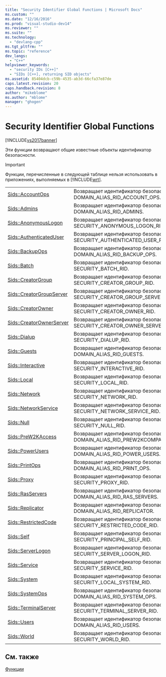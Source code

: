 ```yaml
---
title: "Security Identifier Global Functions | Microsoft Docs"
ms.custom: ""
ms.date: "12/16/2016"
ms.prod: "visual-studio-dev14"
ms.reviewer: ""
ms.suite: ""
ms.technology: 
  - "devlang-cpp"
ms.tgt_pltfrm: ""
ms.topic: "reference"
dev_langs: 
  - "C++"
helpviewer_keywords: 
  - "security IDs [C++]"
  - "SIDs [C++], returning SID objects"
ms.assetid: 85404dcb-c59b-4535-ab3d-66cfa37e87de
caps.latest.revision: 20
caps.handback.revision: 8
author: "mikeblome"
ms.author: "mblome"
manager: "ghogen"
---
```

# Security Identifier Global Functions
[!INCLUDE[vs2017banner](../../assembler/inline/includes/vs2017banner.md)]

Эти функции возвращают общие известные объекты идентификатор безопасности.  
  
> [!IMPORTANT]
>  Функции, перечисленные в следующей таблице нельзя использовать в приложениях, выполняемых в [!INCLUDE[wrt](../../atl/reference/includes/wrt_md.md)].  
  
|||  
|-|-|  
|[Sids::AccountOps](../Topic/Sids::AccountOps.md)|Возвращает идентификатор безопасности DOMAIN\_ALIAS\_RID\_ACCOUNT\_OPS.|  
|[Sids::Admins](../Topic/Sids::Admins.md)|Возвращает идентификатор безопасности DOMAIN\_ALIAS\_RID\_ADMINS.|  
|[Sids::AnonymousLogon](../Topic/Sids::AnonymousLogon.md)|Возвращает идентификатор безопасности SECURITY\_ANONYMOUS\_LOGON\_RID.|  
|[Sids::AuthenticatedUser](../Topic/Sids::AuthenticatedUser.md)|Возвращает идентификатор безопасности SECURITY\_AUTHENTICATED\_USER\_RID.|  
|[Sids::BackupOps](../Topic/Sids::BackupOps.md)|Возвращает идентификатор безопасности DOMAIN\_ALIAS\_RID\_BACKUP\_OPS.|  
|[Sids::Batch](../Topic/Sids::Batch.md)|Возвращает идентификатор безопасности SECURITY\_BATCH\_RID.|  
|[Sids::CreatorGroup](../Topic/Sids::CreatorGroup.md)|Возвращает идентификатор безопасности SECURITY\_CREATOR\_GROUP\_RID.|  
|[Sids::CreatorGroupServer](../Topic/Sids::CreatorGroupServer.md)|Возвращает идентификатор безопасности SECURITY\_CREATOR\_GROUP\_SERVER\_RID.|  
|[Sids::CreatorOwner](../Topic/Sids::CreatorOwner.md)|Возвращает идентификатор безопасности SECURITY\_CREATOR\_OWNER\_RID.|  
|[Sids::CreatorOwnerServer](../Topic/Sids::CreatorOwnerServer.md)|Возвращает идентификатор безопасности SECURITY\_CREATOR\_OWNER\_SERVER\_RID.|  
|[Sids::Dialup](../Topic/Sids::Dialup.md)|Возвращает идентификатор безопасности SECURITY\_DIALUP\_RID.|  
|[Sids::Guests](../Topic/Sids::Guests.md)|Возвращает идентификатор безопасности DOMAIN\_ALIAS\_RID\_GUESTS.|  
|[Sids::Interactive](../Topic/Sids::Interactive.md)|Возвращает идентификатор безопасности SECURITY\_INTERACTIVE\_RID.|  
|[Sids::Local](../Topic/Sids::Local.md)|Возвращает идентификатор безопасности SECURITY\_LOCAL\_RID.|  
|[Sids::Network](../Topic/Sids::Network.md)|Возвращает идентификатор безопасности SECURITY\_NETWORK\_RID.|  
|[Sids::NetworkService](../Topic/Sids::NetworkService.md)|Возвращает идентификатор безопасности SECURITY\_NETWORK\_SERVICE\_RID.|  
|[Sids::Null](../Topic/Sids::Null.md)|Возвращает идентификатор безопасности SECURITY\_NULL\_RID.|  
|[Sids::PreW2KAccess](../Topic/Sids::PreW2KAccess.md)|Возвращает идентификатор безопасности DOMAIN\_ALIAS\_RID\_PREW2KCOMPACCESS.|  
|[Sids::PowerUsers](../Topic/Sids::PowerUsers.md)|Возвращает идентификатор безопасности DOMAIN\_ALIAS\_RID\_POWER\_USERS.|  
|[Sids::PrintOps](../Topic/Sids::PrintOps.md)|Возвращает идентификатор безопасности DOMAIN\_ALIAS\_RID\_PRINT\_OPS.|  
|[Sids::Proxy](../Topic/Sids::Proxy.md)|Возвращает идентификатор безопасности SECURITY\_PROXY\_RID.|  
|[Sids::RasServers](../Topic/Sids::RasServers.md)|Возвращает идентификатор безопасности DOMAIN\_ALIAS\_RID\_RAS\_SERVERS.|  
|[Sids::Replicator](../Topic/Sids::Replicator.md)|Возвращает идентификатор безопасности DOMAIN\_ALIAS\_RID\_REPLICATOR.|  
|[Sids::RestrictedCode](../Topic/Sids::RestrictedCode.md)|Возвращает идентификатор безопасности SECURITY\_RESTRICTED\_CODE\_RID.|  
|[Sids::Self](../Topic/Sids::Self.md)|Возвращает идентификатор безопасности SECURITY\_PRINCIPAL\_SELF\_RID.|  
|[Sids::ServerLogon](../Topic/Sids::ServerLogon.md)|Возвращает идентификатор безопасности SECURITY\_SERVER\_LOGON\_RID.|  
|[Sids::Service](../Topic/Sids::Service.md)|Возвращает идентификатор безопасности SECURITY\_SERVICE\_RID.|  
|[Sids::System](../Topic/Sids::System.md)|Возвращает идентификатор безопасности SECURITY\_LOCAL\_SYSTEM\_RID.|  
|[Sids::SystemOps](../Topic/Sids::SystemOps.md)|Возвращает идентификатор безопасности DOMAIN\_ALIAS\_RID\_SYSTEM\_OPS.|  
|[Sids::TerminalServer](../Topic/Sids::TerminalServer.md)|Возвращает идентификатор безопасности SECURITY\_TERMINAL\_SERVER\_RID.|  
|[Sids::Users](../Topic/Sids::Users.md)|Возвращает идентификатор безопасности DOMAIN\_ALIAS\_RID\_USERS.|  
|[Sids::World](../Topic/Sids::World.md)|Возвращает идентификатор безопасности SECURITY\_WORLD\_RID.|  
  
## См. также  
 [Функции](../../atl/reference/atl-functions.md)
